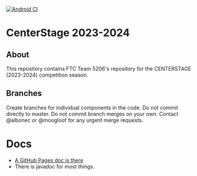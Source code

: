 [![Android CI](https://github.com/The-Knights-of-Ni/PowerPlay/actions/workflows/build.yml/badge.svg)](https://github.com/The-Knights-of-Ni/FreightFrenzy/actions/workflows/build.yml)
# CenterStage 2023-2024

## About


This repository contains FTC Team 5206's repository for the CENTERSTAGE (2023-2024) competition season.

## Branches

Create branches for individual components in the code. Do not commit directly to master. Do not commit branch merges on your own. Contact @albonec or @moogloof for any urgent merge requests.
# Docs
* [A GitHub Pages doc is there](https://the-knights-of-ni.github.io/5206-docs/)
* There is javadoc for most things.
